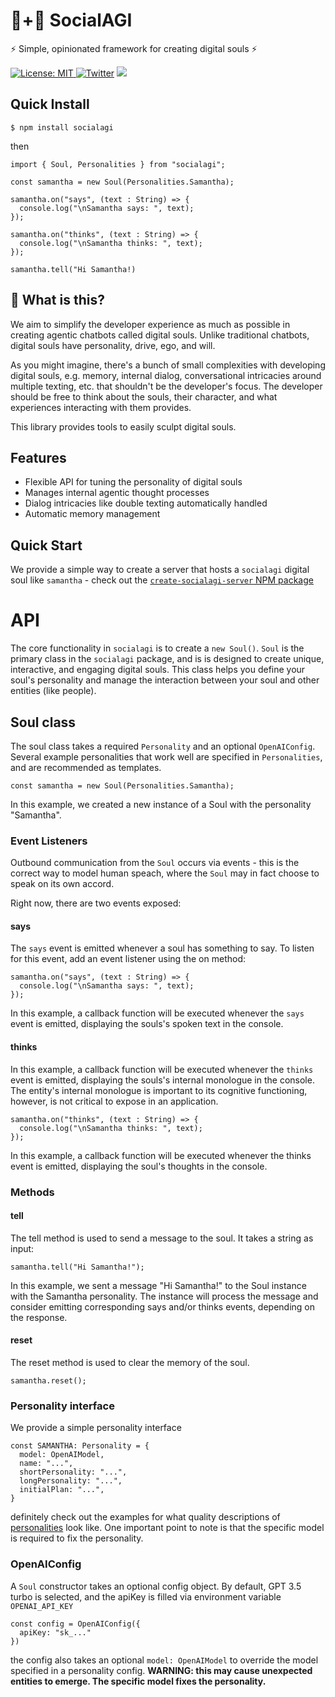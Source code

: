# 🤖+👱 SocialAGI

⚡ Simple, opinionated framework for creating digital souls ⚡

[![License: MIT](https://img.shields.io/badge/License-MIT-yellow.svg) ![Twitter](https://img.shields.io/twitter/url/https/twitter.com/socialagi.svg?style=social&label=Follow%20%40socialagi)](https://twitter.com/socialagi) [![](https://dcbadge.vercel.app/api/server/FCPcCUbw3p?compact=true&style=flat)](https://discord.gg/FCPcCUbw3p)

## Quick Install

```$ npm install socialagi```

then

```npm
import { Soul, Personalities } from "socialagi";

const samantha = new Soul(Personalities.Samantha);

samantha.on("says", (text : String) => {
  console.log("\nSamantha says: ", text);
});

samantha.on("thinks", (text : String) => {
  console.log("\nSamantha thinks: ", text);
});

samantha.tell("Hi Samantha!)
```

## 🤔 What is this?

We aim to simplify the developer experience as much as possible in creating agentic chatbots called digital souls. Unlike traditional chatbots, digital souls have personality, drive, ego, and will. 

As you might imagine, there's a bunch of small complexities with developing digital souls, e.g. memory, internal dialog, conversational intricacies around multiple texting, etc. that shouldn't be the developer's focus. The developer should be free to think about the souls, their character, and what experiences interacting with them provides.

This library provides tools to easily sculpt digital souls.

## Features

- Flexible API for tuning the personality of digital souls
- Manages internal agentic thought processes
- Dialog intricacies like double texting automatically handled
- Automatic memory management

## Quick Start

We provide a simple way to create a server that hosts a `socialagi` digital soul like `samantha` - check out the [`create-socialagi-server` NPM package](https://www.npmjs.com/package/create-socialagi-server)

# API

The core functionality in `socialagi` is to create a `new Soul()`. `Soul` is the primary class in the `socialagi` package, and is is designed to create unique, interactive, and engaging digital souls. This class helps you define your soul's personality and manage the interaction between your soul and other entities (like people).

## Soul class

The soul class takes a required `Personality` and an optional `OpenAIConfig`. Several example personalities that work well are specified in `Personalities`, and are recommended as templates.

```npm
const samantha = new Soul(Personalities.Samantha);
```

In this example, we created a new instance of a Soul with the personality "Samantha".

### Event Listeners

Outbound communication from the `Soul` occurs via events - this is the correct way to model human speach, where the `Soul` may in fact choose to speak on its own accord.  

Right now, there are two events exposed:

#### says

The `says` event is emitted whenever a soul has something to say. To listen for this event, add an event listener using the on method:

```npm
samantha.on("says", (text : String) => {
  console.log("\nSamantha says: ", text);
});
```

In this example, a callback function will be executed whenever the `says` event is emitted, displaying the souls's spoken text in the console.

#### thinks

In this example, a callback function will be executed whenever the `thinks` event is emitted, displaying the souls's internal monologue in the console. The entity's internal monologue is important to its cognitive functioning, however, is not critical to expose in an application.

```npm
samantha.on("thinks", (text : String) => {
  console.log("\nSamantha thinks: ", text);
});
```
In this example, a callback function will be executed whenever the thinks event is emitted, displaying the soul's thoughts in the console.


### Methods

#### tell
The tell method is used to send a message to the soul. It takes a string as input:

```npm
samantha.tell("Hi Samantha!");
```
In this example, we sent a message "Hi Samantha!" to the Soul instance with the Samantha personality. The instance will process the message and consider emitting corresponding says and/or thinks events, depending on the response.

#### reset
The reset method is used to clear the memory of the soul.

```npm
samantha.reset();
```

### Personality interface

We provide a simple personality interface

```npm
const SAMANTHA: Personality = {
  model: OpenAIModel,
  name: "...",
  shortPersonality: "...",
  longPersonality: "...",
  initialPlan: "...",
}
```
definitely check out the examples for what quality descriptions of [personalities](https://github.com/Methexis-Inc/SocialAGI/blob/main/core/src/personality.ts) look like. One important point to note is that the specific model is required to fix the personality.

### OpenAIConfig

A `Soul` constructor takes an optional config object. By default, GPT 3.5 turbo is selected, and the apiKey is filled via environment variable `OPENAI_API_KEY`

```npm
const config = OpenAIConfig({
  apiKey: "sk_..."
})
```
the config also takes an optional `model: OpenAIModel` to override the model specified in a personality config. **WARNING: this may cause unexpected entities to emerge. The specific model fixes the personality.**
